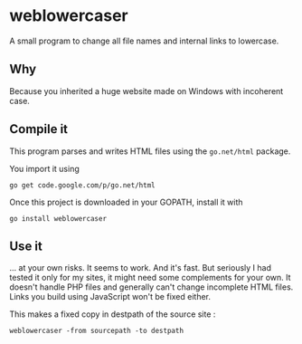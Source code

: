 weblowercaser
=============

A small program to change all file names and internal links to lowercase.

Why
---

Because you inherited a huge website made on Windows with incoherent case.

Compile it
----------

This program parses and writes HTML files using the `go.net/html` package.

You import it using

    go get code.google.com/p/go.net/html
    
Once this project is downloaded in your GOPATH, install it with

	go install weblowercaser
	
Use it
------

... at your own risks. It seems to work. And it's fast. But seriously I had tested it only for my sites, it might need some complements for your own. It doesn't handle PHP files and generally can't change incomplete HTML files. Links you build using JavaScript won't be fixed either.

This makes a fixed copy in destpath of the source site :

	weblowercaser -from sourcepath -to destpath



